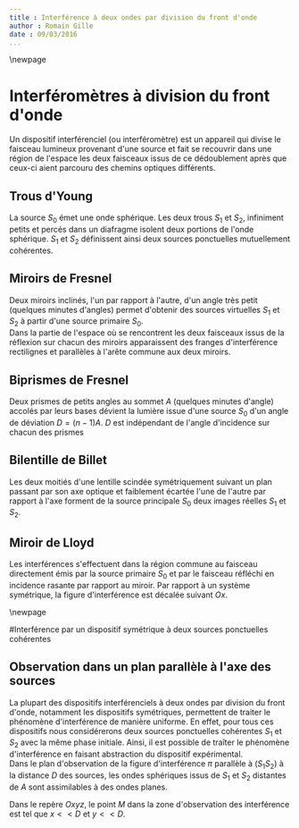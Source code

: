 ```yaml
---
title : Interférence à deux ondes par division du front d'onde
author : Romain Gille
date : 09/03/2016
...
```


\newpage

# Interféromètres à division du front d'onde

Un dispositif interférenciel (ou interféromètre) est un appareil qui divise le 
faisceau lumineux provenant d'une source et fait se recouvrir dans une région de
l'espace les deux faisceaux issus de ce dédoublement après que ceux-ci aient
parcouru des chemins optiques différents.

## Trous d'Young

La source $S_0$ émet une onde sphérique. Les deux trous $S_1$ et $S_2$,
infiniment petits et percés dans un diafragme isolent deux portions de l'onde
sphérique. $S_1$ et $S_2$ définissent ainsi deux sources ponctuelles
mutuellement cohérentes.

## Miroirs de Fresnel

Deux miroirs inclinés, l'un par rapport à l'autre, d'un angle très petit 
(quelques minutes d'angles) permet d'obtenir des sources virtuelles $S_1$ et
$S_2$ à partir d'une source primaire $S_0$.  
Dans la partie de l'espace où se rencontrent les deux faisceaux issus de la
réflexion sur chacun des miroirs apparaissent des franges d'interférence
rectilignes et parallèles à l'arête commune aux deux miroirs.

## Biprismes de Fresnel

Deux prismes de petits angles au sommet $A$ (quelques minutes d'angle) accolés
par leurs bases dévient la lumière issue d'une source $S_0$ d'un angle de
déviation $D = (n-1)A$. $D$ est indépendant de l'angle d'incidence sur chacun
des prismes

## Bilentille de Billet

Les deux moitiés d'une lentille scindée symétriquement suivant un plan passant
par son axe optique et faiblement écartée l'une de l'autre par rapport à l'axe
forment de la source principale $S_0$ deux images réelles $S_1$ et $S_2$.

## Miroir de Lloyd

Les interférences s'effectuent dans la région commune au faisceau directement
émis par la source primaire $S_0$ et par le faisceau réfléchi en incidence
rasante par rapport au miroir. Par rapport à un système symétrique, la figure
d'interférence est décalée suivant $Ox$.

\newpage

#Interférence par un dispositif symétrique à deux sources ponctuelles cohérentes

## Observation dans un plan parallèle à l'axe des sources

La plupart des dispositifs interférenciels à deux ondes par division du front
d'onde, notamment les dispositifs symétriques, permettent de traiter le
phénomène d'interférence de manière uniforme. En effet, pour tous ces
dispositifs nous considérerons deux sources ponctuelles cohérentes $S_1$ et 
$S_2$ avec la même phase initiale. Ainsi, il est possible de traîter le
phénomène d'interférence en faisant abstraction du dispositif expérimental.  
Dans le plan d'observation de la figure d'interférence $\pi$ parallèle à 
($S_1 S_2$) à la distance $D$ des sources, les ondes sphériques issus de $S_1$
et $S_2$ distantes de $A$ sont assimilables à des ondes planes.

Dans le repère $Oxyz$, le point $M$ dans la zone d'observation des interférence
est tel que $x << D$ et $y << D$.
